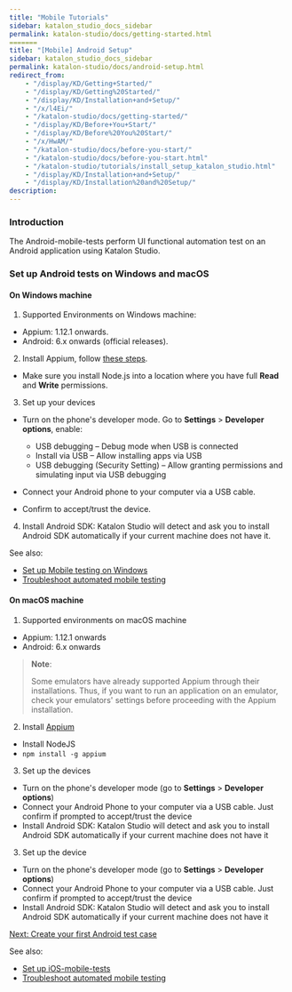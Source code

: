 ```yaml
---
title: "Mobile Tutorials"
sidebar: katalon_studio_docs_sidebar
permalink: katalon-studio/docs/getting-started.html
=======
title: "[Mobile] Android Setup"
sidebar: katalon_studio_docs_sidebar
permalink: katalon-studio/docs/android-setup.html
redirect_from:
    - "/display/KD/Getting+Started/"
    - "/display/KD/Getting%20Started/"
    - "/display/KD/Installation+and+Setup/"
    - "/x/l4Ei/"
    - "/katalon-studio/docs/getting-started/"
    - "/display/KD/Before+You+Start/"
    - "/display/KD/Before%20You%20Start/"
    - "/x/HwAM/"
    - "/katalon-studio/docs/before-you-start/"
    - "/katalon-studio/docs/before-you-start.html"
    - "/katalon-studio/tutorials/install_setup_katalon_studio.html"
    - "/display/KD/Installation+and+Setup/"
    - "/display/KD/Installation%20and%20Setup/"
description:
---
```


### Introduction

   The Android-mobile-tests perform UI functional automation test on an Android application using Katalon Studio.

### Set up Android tests on Windows and macOS
   
   #### On Windows machine
   
   1. Supported Environments on Windows machine: 
   
   * Appium: 1.12.1 onwards.
   * Android: 6.x onwards (official releases).
   
   2. Install Appium, follow [these steps](http://appium.io/docs/en/about-appium/getting-started/#installing-appium).
   
   * Make sure you install Node.js into a location where you have full **Read** and **Write** permissions.
   
   3. Set up your devices
   
   * Turn on the phone's developer mode. Go to **Settings** > **Developer options**, enable:
   
      - USB debugging – Debug mode when USB is connected 
      - Install via USB – Allow installing apps via USB
      - USB debugging (Security Setting) – Allow granting permissions and simulating input via USB debugging 
   
   * Connect your Android phone to your computer via a USB cable.
   * Confirm to accept/trust the device.
   
   4. Install Android SDK: Katalon Studio will detect and ask you to install Android SDK automatically if your current machine does not have it.
   
   See also: 
   
   * [Set up Mobile testing on Windows](https://docs.katalon.com/katalon-studio/docs/mobile-on-windows.html)
   * [Troubleshoot automated mobile testing](https://docs.katalon.com/katalon-studio/docs/troubleshooting-automated-mobile-testing.html)
   
   </details>

#### On macOS machine
   
   1. Supported environments on macOS machine
   
   * Appium: 1.12.1 onwards
   * Android: 6.x onwards
   
   > **Note**:
   >
   > Some emulators have already supported Appium through their installations. Thus, if you want to run an application on an emulator, check your emulators' settings before proceeding with the Appium installation.
   
   2. Install [Appium](http://appium.io)
   
   * Install NodeJS
   * `npm install -g appium`

   3. Set up the devices
   
   * Turn on the phone's developer mode (go to **Settings** > **Developer options**)
   * Connect your Android Phone to your computer via a USB cable. Just confirm if prompted to accept/trust the device
   * Install Android SDK: Katalon Studio will detect and ask you to install Android SDK automatically if your current machine does not have it
   
   3. Set up the device
   
   * Turn on the phone's developer mode (go to **Settings** > **Developer options**)
   * Connect your Android Phone to your computer via a USB cable. Just confirm if prompted to accept/trust the device
   * Install Android SDK: Katalon Studio will detect and ask you to install Android SDK automatically if your current machine does not have it
   
   [Next: Create your first Android test case](link)

   See also: 
   
   * [Set up iOS-mobile-tests](https://docs.katalon.com/katalon-studio/docs/mobile-on-macos.html)
   * [Troubleshoot automated mobile testing](https://docs.katalon.com/katalon-studio/docs/troubleshooting-automated-mobile-testing.html)
   </details>
